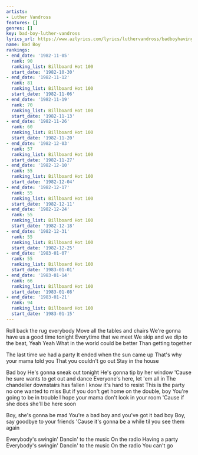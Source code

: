 ```yaml
---
artists:
- Luther Vandross
features: []
genres: []
key: bad-boy-luther-vandross
lyrics_url: https://www.azlyrics.com/lyrics/luthervandross/badboyhavingaparty.html
name: Bad Boy
rankings:
- end_date: '1982-11-05'
  rank: 90
  ranking_list: Billboard Hot 100
  start_date: '1982-10-30'
- end_date: '1982-11-12'
  rank: 81
  ranking_list: Billboard Hot 100
  start_date: '1982-11-06'
- end_date: '1982-11-19'
  rank: 70
  ranking_list: Billboard Hot 100
  start_date: '1982-11-13'
- end_date: '1982-11-26'
  rank: 60
  ranking_list: Billboard Hot 100
  start_date: '1982-11-20'
- end_date: '1982-12-03'
  rank: 57
  ranking_list: Billboard Hot 100
  start_date: '1982-11-27'
- end_date: '1982-12-10'
  rank: 55
  ranking_list: Billboard Hot 100
  start_date: '1982-12-04'
- end_date: '1982-12-17'
  rank: 55
  ranking_list: Billboard Hot 100
  start_date: '1982-12-11'
- end_date: '1982-12-24'
  rank: 55
  ranking_list: Billboard Hot 100
  start_date: '1982-12-18'
- end_date: '1982-12-31'
  rank: 55
  ranking_list: Billboard Hot 100
  start_date: '1982-12-25'
- end_date: '1983-01-07'
  rank: 55
  ranking_list: Billboard Hot 100
  start_date: '1983-01-01'
- end_date: '1983-01-14'
  rank: 66
  ranking_list: Billboard Hot 100
  start_date: '1983-01-08'
- end_date: '1983-01-21'
  rank: 94
  ranking_list: Billboard Hot 100
  start_date: '1983-01-15'
---
```


Roll back the rug everybody
Move all the tables and chairs
We're gonna have us a good time tonight
Everytime that we meet
We skip and we dip to the beat, Yeah Yeah
What in the world could be better
Than getting together

The last time we had a party
It ended when the sun came up
That's why your mama told you
That you couldn't go out
Stay in the house


Bad boy
He's gonna sneak out tonight
He's gonna tip by her window
'Cause he sure wants to get out and dance
Everyone's here, let 'em all in
The chandelier downstairs has fallen
I know it's hard to resist
This is the party no one wanted to miss
But if you don't get home on the double, boy
You're going to be in trouble
I hope your mama don't look in your room
'Cause if she does she'll be here soon

Boy, she's gonna be mad
You're a bad boy and you've got it bad boy
Boy, say goodbye to your friends
'Cause it's gonna be a while til you see them again



Everybody's swingin'
Dancin' to the music
On the radio
Having a party
Everybody's swingin'
Dancin' to the music
On the radio
You can't go





